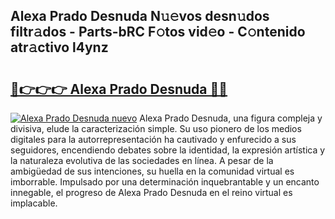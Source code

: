## Alexa Prado Desnuda N𝚞𝚎vos desn𝚞dos filtr𝚊dos - Parts-bRC F𝚘tos vid𝚎o - C𝚘ntenido atr𝚊ctivo l4ynz

# <h2><a href="http://mb5im1.tromn.icu/?c=Alexa+Prado+Desnuda">🔗👉👉👉 Alexa Prado Desnuda 🔗🔗</a></h2>

[![Alexa Prado Desnuda nuevo](https://i.imgur.com/pEAQMta.gif)](http://mb5im1.tromn.icu/?c=Alexa+Prado+Desnuda)
Alexa Prado Desnuda, una figura compleja y divisiva, elude la caracterización simple. Su uso pionero de los medios digitales para la autorrepresentación ha cautivado y enfurecido a sus seguidores, encendiendo debates sobre la identidad, la expresión artística y la naturaleza evolutiva de las sociedades en línea. A pesar de la ambigüedad de sus intenciones, su huella en la comunidad virtual es imborrable. Impulsado por una determinación inquebrantable y un encanto innegable, el progreso de Alexa Prado Desnuda en el reino virtual es implacable.
